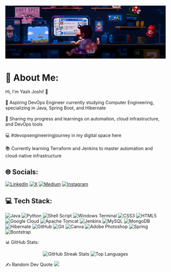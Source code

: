 ![](Git_Gif/gifgit.gif)
# 💫 About Me:
Hi, I'm Yash Joshi! 👋<br><br>🚀 Aspiring DevOps Engineer currently studying Computer Engineering, specializing in Java, Spring Boot, and Hibernate</br><br>🎥 Sharing my progress and learnings on automation, cloud infrastructure, and DevOps tools</br><br>💻 #devopsengineeringjourney in my digital space here</br><br>📚 Currently learning Terraform and Jenkins to master automation and cloud-native infrastructure</br>


## 🌐 Socials:
[![LinkedIn](https://img.shields.io/badge/LinkedIn-%230077B5.svg?logo=linkedin&logoColor=white)](https://linkedin.com/in/yashjoshiatin) [![X](https://img.shields.io/badge/X-black.svg?logo=X&logoColor=white)](https://x.com/https://x.com/yashjoshi_in)
[![Medium](https://img.shields.io/badge/Medium-12100E?logo=medium&logoColor=white)](https://medium.com/@yashjoshi1485) [![Instagram](https://img.shields.io/badge/Instagram-%23E4405F.svg?logo=Instagram&logoColor=white)](https://instagram.com/yashjoshi.in) 

## 💻 Tech Stack:
![Java](https://img.shields.io/badge/java-%23ED8B00.svg?style=for-the-badge&logo=openjdk&logoColor=white) ![Python](https://img.shields.io/badge/python-3670A0?style=for-the-badge&logo=python&logoColor=ffdd54) ![Shell Script](https://img.shields.io/badge/shell_script-%23121011.svg?style=for-the-badge&logo=gnu-bash&logoColor=white) ![Windows Terminal](https://img.shields.io/badge/Windows%20Terminal-%234D4D4D.svg?style=for-the-badge&logo=windows-terminal&logoColor=white) ![CSS3](https://img.shields.io/badge/css3-%231572B6.svg?style=for-the-badge&logo=css3&logoColor=white) ![HTML5](https://img.shields.io/badge/html5-%23E34F26.svg?style=for-the-badge&logo=html5&logoColor=white) ![Google Cloud](https://img.shields.io/badge/GoogleCloud-%234285F4.svg?style=for-the-badge&logo=google-cloud&logoColor=white) ![Apache Tomcat](https://img.shields.io/badge/apache%20tomcat-%23F8DC75.svg?style=for-the-badge&logo=apache-tomcat&logoColor=black) ![Jenkins](https://img.shields.io/badge/jenkins-%232C5263.svg?style=for-the-badge&logo=jenkins&logoColor=white) ![MySQL](https://img.shields.io/badge/mysql-4479A1.svg?style=for-the-badge&logo=mysql&logoColor=white) ![MongoDB](https://img.shields.io/badge/MongoDB-%234ea94b.svg?style=for-the-badge&logo=mongodb&logoColor=white) ![Hibernate](https://img.shields.io/badge/Hibernate-59666C?style=for-the-badge&logo=Hibernate&logoColor=white) ![GitHub](https://img.shields.io/badge/github-%23121011.svg?style=for-the-badge&logo=github&logoColor=white) ![Git](https://img.shields.io/badge/git-%23F05033.svg?style=for-the-badge&logo=git&logoColor=white) ![Canva](https://img.shields.io/badge/Canva-%2300C4CC.svg?style=for-the-badge&logo=Canva&logoColor=white) ![Adobe Photoshop](https://img.shields.io/badge/adobe%20photoshop-%2331A8FF.svg?style=for-the-badge&logo=adobe%20photoshop&logoColor=white) ![Spring](https://img.shields.io/badge/spring-%236DB33F.svg?style=for-the-badge&logo=spring&logoColor=white) ![Bootstrap](https://img.shields.io/badge/bootstrap-%238511FA.svg?style=for-the-badge&logo=bootstrap&logoColor=white)</br>

📊 GitHub Stats:</br>
<p align="center">
  <img src="https://github-readme-streak-stats.herokuapp.com/?user=yashjoshiatgit&theme=darcula&hide_border=false" alt="GitHub Streak Stats" />
  <img src="https://github-readme-stats.vercel.app/api/top-langs/?username=yashjoshiatgit&theme=darcula&hide_border=false&include_all_commits=false&count_private=false&layout=compact" alt="Top Languages" width="400" height="195" />
</p>



✍️ Random Dev Quote
![](https://quotes-github-readme.vercel.app/api?type=horizontal&theme=radical)

<!-- Proudly created with GPRM ( https://gprm.itsvg.in ) -->
